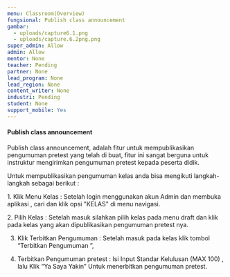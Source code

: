 ```yaml
---
menu: Classroom(Overview)
fungsional: Publish class announcement
gambar:
  - uploads/capture6.1.png
  - uploads/capture.6.2png.png
super_admin: Allow
admin: Allow
mentor: None
teacher: Pending
partner: None
lead_program: None
lead_region: None
content_writer: None
industri: Pending
student: None
support_mobile: Yes
---
```

#### Publish class announcement

Publish class announcement, adalah fitur untuk mempublikasikan pengumuman pretest yang telah di buat, fitur ini sangat berguna untuk instruktur mengirimkan pengumuman pretest kepada peserta didik.

Untuk mempublikasikan pengumuman kelas anda bisa mengikuti langkah-langkah sebagai berikut :

1.﻿ Klik Menu Kelas : Setelah login menggunakan akun Admin dan membuka aplikasi , cari dan klik opsi "KELAS" di menu navigasi.

2﻿. Pilih Kelas : Setelah masuk silahkan pilih kelas pada menu draft dan klik pada kelas yang akan dipublikasikan pengumuman pretest nya. 

3. Klik Terbitkan Pengumuman : Setelah masuk pada kelas klik tombol “Terbitkan Pengumuman ”,

4. Terbitkan Pengumuman pretest : Isi Input Standar Kelulusan (MAX 100) , lalu Klik “Ya Saya Yakin” Untuk menerbitkan pengumuman pretest.